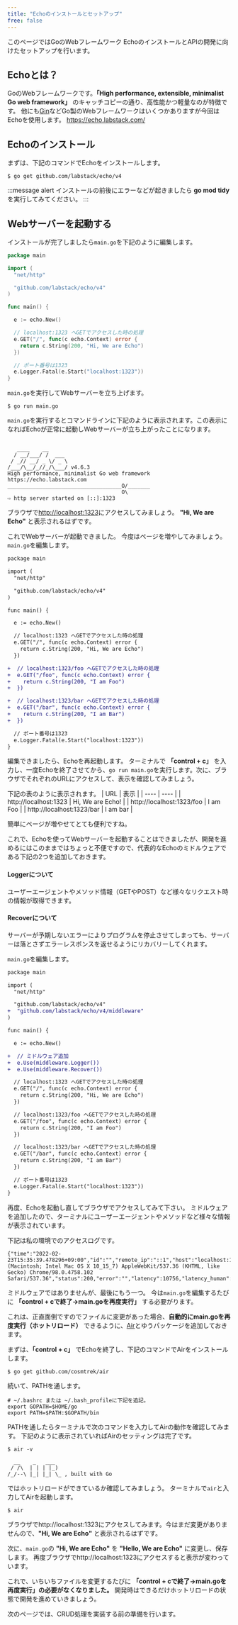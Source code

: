 ```yaml
---
title: "Echoのインストールとセットアップ"
free: false
---
```


このページではGoのWebフレームワーク EchoのインストールとAPIの開発に向けたセットアップを行います。

## Echoとは？
GoのWebフレームワークです。**「High performance, extensible, minimalist Go web framework」** のキャッチコピーの通り、高性能かつ軽量なのが特徴です。
他にも[Gin](https://github.com/gin-gonic/gin)などGo製のWebフレームワークはいくつかありますが今回はEchoを使用します。
https://echo.labstack.com/

## Echoのインストール
まずは、下記のコマンドでEchoをインストールします。
```
$ go get github.com/labstack/echo/v4
```
:::message alert
インストールの前後にエラーなどが起きましたら **go mod tidy** を実行してみてください。
:::

## Webサーバーを起動する
インストールが完了しましたら`main.go`を下記のように編集します。

```go:main.go
package main

import (
  "net/http"

  "github.com/labstack/echo/v4"
)

func main() {

  e := echo.New()

  // localhost:1323 へGETでアクセスした時の処理
  e.GET("/", func(c echo.Context) error {
    return c.String(200, "Hi, We are Echo")
  })

  // ポート番号は1323
  e.Logger.Fatal(e.Start("localhost:1323"))
}
```

`main.go`を実行してWebサーバーを立ち上げます。

```
$ go run main.go
```

`main.go`を実行するとコマンドラインに下記のように表示されます。この表示になればEchoが正常に起動しWebサーバーが立ち上がったことになります。

```

   ____    __
  / __/___/ /  ___
 / _// __/ _ \/ _ \
/___/\__/_//_/\___/ v4.6.3
High performance, minimalist Go web framework
https://echo.labstack.com
____________________________________O/_______
                                    O\
⇨ http server started on [::]:1323
```

ブラウザで[http://localhost:1323](http://localhost:1323)にアクセスしてみましょう。
**"Hi, We are Echo"** と表示されるはずです。

これでWebサーバーが起動できました。
今度はページを増やしてみましょう。`main.go`を編集します。

```diff go:main.go
package main

import (
  "net/http"

  "github.com/labstack/echo/v4"
)

func main() {

  e := echo.New()

  // localhost:1323 へGETでアクセスした時の処理
  e.GET("/", func(c echo.Context) error {
    return c.String(200, "Hi, We are Echo")
  })

+  // localhost:1323/foo へGETでアクセスした時の処理
+  e.GET("/foo", func(c echo.Context) error {
+    return c.String(200, "I am Foo")
+  })

+  // localhost:1323/bar へGETでアクセスした時の処理
+  e.GET("/bar", func(c echo.Context) error {
+    return c.String(200, "I am Bar")
+  })

  // ポート番号は1323
  e.Logger.Fatal(e.Start("localhost:1323"))
}
```
編集できましたら、Echoを再起動します。
ターミナルで **「control + c」** を入力し、一度Echoを終了させてから、`go run main.go`を実行します。次に、ブラウザでそれぞれのURLにアクセスして、表示を確認してみましょう。

下記の表のように表示されます。
| URL | 表示 |
| ---- | ---- |
| http://localhost:1323 | Hi, We are Echo! |
| http://localhost:1323/foo | I am Foo |
| http://localhost:1323/bar | I am bar |

簡単にページが増やせてとても便利ですね。

これで、Echoを使ってWebサーバーを起動することはできましたが、開発を進めるにはこのままではちょっと不便ですので、代表的なEchoのミドルウェアである下記の2つを追加しておきます。

#### Loggerについて
ユーザーエージェントやメソッド情報（GETやPOST）など様々なリクエスト時の情報が取得できます。

#### Recoverについて
サーバーが予期しないエラーによりプログラムを停止させてしまっても、サーバーは落とさずエラーレスポンスを返せるようにリカバリーしてくれます。

`main.go`を編集します。
```diff go:main.go
package main

import (
  "net/http"

  "github.com/labstack/echo/v4"
+  "github.com/labstack/echo/v4/middleware"
)

func main() {

  e := echo.New()

+  // ミドルウェア追加
+  e.Use(middleware.Logger())
+  e.Use(middleware.Recover())

  // localhost:1323 へGETでアクセスした時の処理
  e.GET("/", func(c echo.Context) error {
    return c.String(200, "Hi, We are Echo")
  })

  // localhost:1323/foo へGETでアクセスした時の処理
  e.GET("/foo", func(c echo.Context) error {
    return c.String(200, "I am Foo")
  })

  // localhost:1323/bar へGETでアクセスした時の処理
  e.GET("/bar", func(c echo.Context) error {
    return c.String(200, "I am Bar")
  })

  // ポート番号は1323
  e.Logger.Fatal(e.Start("localhost:1323"))
}
```
再度、Echoを起動し直してブラウザでアクセスしてみて下さい。
ミドルウェアを追加したので、ターミナルにユーザーエージェントやメソッドなど様々な情報が表示されています。

下記は私の環境でのアクセスログです。
```
{"time":"2022-02-23T15:35:39.478296+09:00","id":"","remote_ip":"::1","host":"localhost:1323","method":"GET","uri":"/bar/","user_agent":"Mozilla/5.0 (Macintosh; Intel Mac OS X 10_15_7) AppleWebKit/537.36 (KHTML, like Gecko) Chrome/98.0.4758.102 Safari/537.36","status":200,"error":"","latency":10756,"latency_human":"10.756µs","bytes_in":0,"bytes_out":8}
```

ミドルウェアではありませんが、最後にもう一つ。
今は`main.go`を編集するたびに **「control + cで終了→main.goを再度実行」** する必要がります。

これは、正直面倒ですのでファイルに変更があった場合、**自動的にmain.goを再度実行（ホットリロード）** できるように、[Air](https://github.com/cosmtrek/air)とゆうパッケージを追加しておきます。

まずは、**「control + c」** でEchoを終了し、下記のコマンドでAirをインストールします。
```
$ go get github.com/cosmtrek/air
```

続いて、PATHを通します。

```
# ~/.bashrc または ~/.bash_profileに下記を追記。
export GOPATH=$HOME/go
export PATH=$PATH:$GOPATH/bin
```

PATHを通したらターミナルで次のコマンドを入力してAirの動作を確認してみます。
下記のように表示されていればAirのセッティングは完了です。
```
$ air -v

  __    _   ___
 / /\  | | | |_)
/_/--\ |_| |_| \_ , built with Go

```

ではホットリロードができているか確認してみましょう。
ターミナルで`air`と入力してAirを起動します。
```
$ air
```
ブラウザでhttp://localhost:1323にアクセスしてみます。今はまだ変更がありませんので、**"Hi, We are Echo"** と表示されるはずです。

次に、`main.go`の **"Hi, We are Echo"** を **"Hello, We are Echo"** に変更し、保存します。
再度ブラウザでhttp://localhost:1323にアクセスすると表示が変わっています。

これで、いちいちファイルを変更するたびに **「control + cで終了→main.goを再度実行」の必要がなくなりました。**
開発時はできるだけホットリロードの状態で開発を進めていきましょう。

次のページでは、CRUD処理を実装する前の準備を行います。


